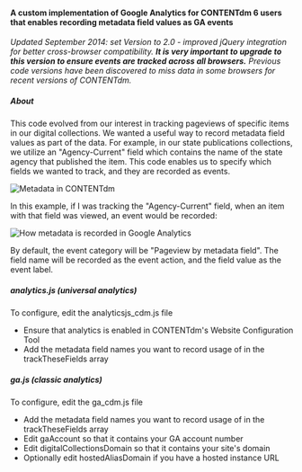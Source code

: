 <h4>A custom implementation of Google Analytics for CONTENTdm 6 users 
that enables recording metadata field values as GA events</h4>

<em>Updated September 2014: set Version to 2.0 - improved jQuery integration for
better cross-browser compatibility. <strong>It is very important to upgrade to this 
version to ensure events are tracked across all browsers.</strong> Previous code
versions have been discovered to miss data in some browsers for recent versions 
of CONTENTdm.</em>

<h5>About</h5>
<p>This code evolved from our interest in tracking pageviews of specific items in our digital
collections. We wanted a useful way to record metadata field values as part of the data. For
example, in our state publications collections, we utilize an "Agency-Current" field which
contains the name of the state agency that published the item. This code enables us
to specify which fields we wanted to track, and they are recorded as events.</p>

![Metadata in CONTENTdm](/../screenshots/images/screenshot_ga_cdm_metadata.jpg?raw=true "Metadata screenshot")

<p>In this example, if I was tracking the "Agency-Current" field, when an item with 
that field was viewed, an event would be recorded:</p>

![How metadata is recorded in Google Analytics](/../screenshots/images/screenshot_ga_cdm_analytics.jpg?raw=true "Analytics screenshot")

<p>By default, the event category will be "Pageview by metadata field". The field name will
be recorded as the event action, and the field value as the event label.</p>

<h5>analytics.js (universal analytics)</h5>
<p>To configure, edit the analyticsjs_cdm.js file</p>

<ul>
<li>Ensure that analytics is enabled in CONTENTdm's Website Configuration Tool</li>
<li>Add the metadata field names you want to record usage of in the trackTheseFields array</li>
</ul>

<h5>ga.js (classic analytics)</h5>
<p>To configure, edit the ga_cdm.js file</p>

<ul>
<li>Add the metadata field names you want to record usage of in the trackTheseFields array</li>
<li>Edit gaAccount so that it contains your GA account number</li>
<li>Edit digitalCollectionsDomain so that it contains your site's domain</li>
<li>Optionally edit hostedAliasDomain if you have a hosted instance URL</li>
</ul>